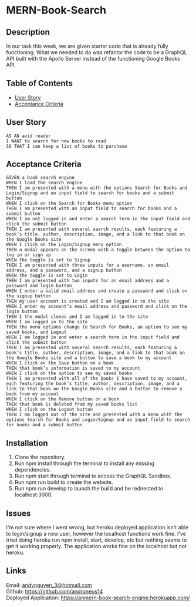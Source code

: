 # MERN-Book-Search

## Description

In our task this week, we are given starter code that is already fully functioning. What we needed to do was refactor the code to be a GraphQL API built with the Apollo Server instead of the functioning Google Books API.

## Table of Contents

- [User Story](#user-story)
- [Acceptance Criteria](#acceptance-criteria)

## User Story

    AS AN avid reader
    I WANT to search for new books to read
    SO THAT I can keep a list of books to purchase

## Acceptance Criteria

    GIVEN a book search engine
    WHEN I load the search engine
    THEN I am presented with a menu with the options Search for Books and Login/Signup and an input field to search for books and a submit button
    WHEN I click on the Search for Books menu option
    THEN I am presented with an input field to search for books and a submit button
    WHEN I am not logged in and enter a search term in the input field and click the submit button
    THEN I am presented with several search results, each featuring a book’s title, author, description, image, and a link to that book on the Google Books site
    WHEN I click on the Login/Signup menu option
    THEN a modal appears on the screen with a toggle between the option to log in or sign up
    WHEN the toggle is set to Signup
    THEN I am presented with three inputs for a username, an email address, and a password, and a signup button
    WHEN the toggle is set to Login
    THEN I am presented with two inputs for an email address and a password and login button
    WHEN I enter a valid email address and create a password and click on the signup button
    THEN my user account is created and I am logged in to the site
    WHEN I enter my account’s email address and password and click on the login button
    THEN I the modal closes and I am logged in to the site
    WHEN I am logged in to the site
    THEN the menu options change to Search for Books, an option to see my saved books, and Logout
    WHEN I am logged in and enter a search term in the input field and click the submit button
    THEN I am presented with several search results, each featuring a book’s title, author, description, image, and a link to that book on the Google Books site and a button to save a book to my account
    WHEN I click on the Save button on a book
    THEN that book’s information is saved to my account
    WHEN I click on the option to see my saved books
    THEN I am presented with all of the books I have saved to my account, each featuring the book’s title, author, description, image, and a link to that book on the Google Books site and a button to remove a book from my account
    WHEN I click on the Remove button on a book
    THEN that book is deleted from my saved books list
    WHEN I click on the Logout button
    THEN I am logged out of the site and presented with a menu with the options Search for Books and Login/Signup and an input field to search for books and a submit button

## Installation

1. Clone the repository.
2. Run npm install through the terminal to install any missing dependencies.
3. Run npm start through terminal to access the GraphQL Sandbox.
4. Run npm run build to create the website.
5. Run npm run develop to launch the build and be redirected to localhost:3000.

## Issues

I'm not sure where I went wrong, but heroku deployed application isn't able to login/signup a new user, however the localhost functions work fine. I've tried doing heroku run npm install, start, develop, etc but nothing seems to get it working properly. The application works fine on the localhost but not heroku.

## Links

Email: andynguyen_3@hotmail.com <br />
Github: https://github.com/androneus14 <br />
Deployed Application: https://anmern-book-search-engine.herokuapp.com/ <br />
